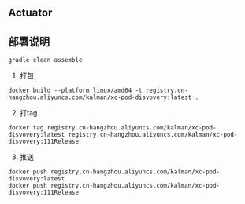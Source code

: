 ## Actuator

## 部署说明
```shell
gradle clean assemble
```

1. 打包

```docker
docker build --platform linux/amd64 -t registry.cn-hangzhou.aliyuncs.com/kalman/xc-pod-disvovery:latest .
```

2. 打tag

```docker
docker tag registry.cn-hangzhou.aliyuncs.com/kalman/xc-pod-disvovery:latest registry.cn-hangzhou.aliyuncs.com/kalman/xc-pod-disvovery:111Release
```

3. 推送

```docker
docker push registry.cn-hangzhou.aliyuncs.com/kalman/xc-pod-disvovery:latest
docker push registry.cn-hangzhou.aliyuncs.com/kalman/xc-pod-disvovery:111Release
```

